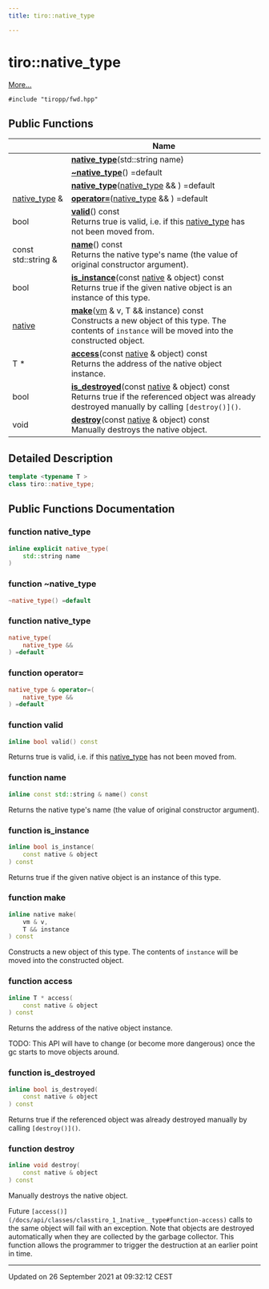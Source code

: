 ```yaml
---
title: tiro::native_type

---
```


# tiro::native_type



 [More...](#detailed-description)


`#include "tiropp/fwd.hpp"`

## Public Functions

|                | Name           |
| -------------- | -------------- |
| | **[native_type](/docs/api/classes/classtiro_1_1native__type#function-native-type)**(std::string name) |
| | **[~native_type](/docs/api/classes/classtiro_1_1native__type#function-~native-type)**() =default |
| | **[native_type](/docs/api/classes/classtiro_1_1native__type#function-native-type)**([native_type](/docs/api/classes/classtiro_1_1native__type) && ) =default |
| [native_type](/docs/api/classes/classtiro_1_1native__type) & | **[operator=](/docs/api/classes/classtiro_1_1native__type#function-operator=)**([native_type](/docs/api/classes/classtiro_1_1native__type) && ) =default |
| bool | **[valid](/docs/api/classes/classtiro_1_1native__type#function-valid)**() const<br>Returns true is valid, i.e. if this [native_type](/docs/api/classes/classtiro_1_1native__type) has not been moved from.  |
| const std::string & | **[name](/docs/api/classes/classtiro_1_1native__type#function-name)**() const<br>Returns the native type's name (the value of original constructor argument).  |
| bool | **[is_instance](/docs/api/classes/classtiro_1_1native__type#function-is-instance)**(const [native](/docs/api/classes/classtiro_1_1native) & object) const<br>Returns true if the given native object is an instance of this type.  |
| [native](/docs/api/classes/classtiro_1_1native) | **[make](/docs/api/classes/classtiro_1_1native__type#function-make)**([vm](/docs/api/classes/classtiro_1_1vm) & v, T && instance) const<br>Constructs a new object of this type. The contents of `instance` will be moved into the constructed object.  |
| T * | **[access](/docs/api/classes/classtiro_1_1native__type#function-access)**(const [native](/docs/api/classes/classtiro_1_1native) & object) const<br>Returns the address of the native object instance.  |
| bool | **[is_destroyed](/docs/api/classes/classtiro_1_1native__type#function-is-destroyed)**(const [native](/docs/api/classes/classtiro_1_1native) & object) const<br>Returns true if the referenced object was already destroyed manually by calling `[destroy()]()`.  |
| void | **[destroy](/docs/api/classes/classtiro_1_1native__type#function-destroy)**(const [native](/docs/api/classes/classtiro_1_1native) & object) const<br>Manually destroys the native object.  |

## Detailed Description

```cpp
template <typename T >
class tiro::native_type;
```

## Public Functions Documentation

### function native_type

```cpp
inline explicit native_type(
    std::string name
)
```


### function ~native_type

```cpp
~native_type() =default
```


### function native_type

```cpp
native_type(
    native_type && 
) =default
```


### function operator=

```cpp
native_type & operator=(
    native_type && 
) =default
```


### function valid

```cpp
inline bool valid() const
```

Returns true is valid, i.e. if this [native_type](/docs/api/classes/classtiro_1_1native__type) has not been moved from. 

### function name

```cpp
inline const std::string & name() const
```

Returns the native type's name (the value of original constructor argument). 

### function is_instance

```cpp
inline bool is_instance(
    const native & object
) const
```

Returns true if the given native object is an instance of this type. 

### function make

```cpp
inline native make(
    vm & v,
    T && instance
) const
```

Constructs a new object of this type. The contents of `instance` will be moved into the constructed object. 

### function access

```cpp
inline T * access(
    const native & object
) const
```

Returns the address of the native object instance. 

TODO: This API will have to change (or become more dangerous) once the gc starts to move objects around. 


### function is_destroyed

```cpp
inline bool is_destroyed(
    const native & object
) const
```

Returns true if the referenced object was already destroyed manually by calling `[destroy()]()`. 

### function destroy

```cpp
inline void destroy(
    const native & object
) const
```

Manually destroys the native object. 

Future `[access()](/docs/api/classes/classtiro_1_1native__type#function-access)` calls to the same object will fail with an exception. Note that objects are destroyed automatically when they are collected by the garbage collector. This function allows the programmer to trigger the destruction at an earlier point in time. 


-------------------------------

Updated on 26 September 2021 at 09:32:12 CEST